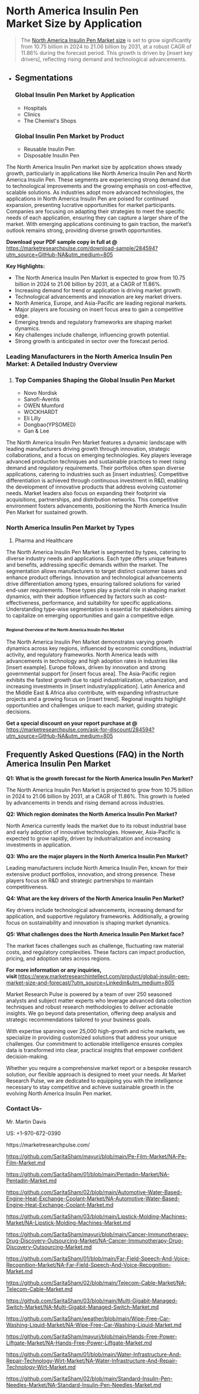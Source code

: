 <h1>North America Insulin Pen Market&nbsp;Size by Application</h1><blockquote><p>The <a href="https://marketresearchpulse.com/download-sample/284594?utm_source=GitHub-NA&amp;utm_medium=805">North America Insulin Pen Market size</a> is set to grow significantly from 10.75 billion in 2024 to 21.06 billion by 2031, at a robust CAGR of 11.86% during the forecast period. This growth is driven by [insert key drivers], reflecting rising demand and technological advancements.</p></blockquote><ul><li><h2>Segmentations</h2><h3>Global Insulin Pen Market by Application</h3><ul><li>Hospitals</li><li>Clinics</li><li>The Chemist's Shops</li></ul><h3>Global Insulin Pen Market by Product</h3><ul><li>Reusable Insulin Pen</li><li>Disposable Insulin Pen</li></ul></li></ul><p>The North America Insulin Pen market size by application shows steady growth, particularly in applications like North America Insulin Pen and North America Insulin Pen. These segments are experiencing strong demand due to technological improvements and the growing emphasis on cost-effective, scalable solutions. As industries adopt more advanced technologies, the applications in North America Insulin Pen are poised for continued expansion, presenting lucrative opportunities for market participants. Companies are focusing on adapting their strategies to meet the specific needs of each application, ensuring they can capture a larger share of the market. With emerging applications continuing to gain traction, the market’s outlook remains strong, providing diverse growth opportunities.</p><p><strong>Download your PDF sample copy in full at @ </strong><a href="https://marketresearchpulse.com/download-sample/284594?utm_source=GitHub-NA&amp;utm_medium=805">https://marketresearchpulse.com/download-sample/284594?utm_source=GitHub-NA&amp;utm_medium=805</a></p><p><strong>Key Highlights: </strong></p><ul><li>The North America Insulin Pen Market is expected to grow from 10.75 billion in 2024 to 21.06 billion by 2031, at a CAGR of 11.86%.</li><li>Increasing demand for trend or application is driving market growth.</li><li>Technological advancements and innovation are key market drivers.</li><li>North America, Europe, and Asia-Pacific are leading regional markets.</li><li>Major players are focusing on insert focus area to gain a competitive edge.</li><li>Emerging trends and regulatory frameworks are shaping market dynamics.</li><li>Key challenges include challenge, influencing growth potential.</li><li>Strong growth is anticipated in sector over the forecast period.</li></ul><h3>Leading Manufacturers in the North America Insulin Pen Market: A Detailed Industry Overview</h3><ol><li><h3>Top Companies Shaping the Global Insulin Pen Market </h3><ul><li>Novo Nordisk</li><li>Sanofi-Aventis</li><li>OWEN Mumford</li><li>WOCKHARDT</li><li>Eli Lilly</li><li>Dongbao(YPSOMED)</li><li>Gan & Lee</li></ul></li></ol><div class="flex max-w-full flex-col flex-grow"><div class="min-h-8 text-message flex w-full flex-col items-end gap-2 whitespace-normal break-words [.text-message+&amp;]:mt-5" dir="auto" data-message-author-role="assistant" data-message-id="fd8432e4-4910-450d-b182-61b7bfb0a01f" data-message-model-slug="gpt-4o"><div class="flex w-full flex-col gap-1 empty:hidden first:pt-[3px]"><div class="markdown prose w-full break-words dark:prose-invert light"><p>The North America Insulin Pen Market features a dynamic landscape with leading manufacturers driving growth through innovation, strategic collaborations, and a focus on emerging technologies. Key players leverage advanced production techniques and sustainable practices to meet rising demand and regulatory requirements. Their portfolios often span diverse applications, catering to industries such as [insert industries]. Competitive differentiation is achieved through continuous investment in R&amp;D, enabling the development of innovative products that address evolving customer needs. Market leaders also focus on expanding their footprint via acquisitions, partnerships, and distribution networks. This competitive environment fosters advancements, positioning the North America Insulin Pen Market for sustained growth.</p></div></div></div></div><h3>North America Insulin Pen Market by Types</h3><ol><li>Pharma and Healthcare</li></ol><div class="flex max-w-full flex-col flex-grow"><div class="min-h-8 text-message flex w-full flex-col items-end gap-2 whitespace-normal break-words [.text-message+&amp;]:mt-5" dir="auto" data-message-author-role="assistant" data-message-id="084470be-0bb7-4664-bddf-5156b4f41249" data-message-model-slug="gpt-4o-mini"><div class="flex w-full flex-col gap-1 empty:hidden first:pt-[3px]"><div class="markdown prose w-full break-words dark:prose-invert light"><p>The North America Insulin Pen Market is segmented by types, catering to diverse industry needs and applications. Each type offers unique features and benefits, addressing specific demands within the market. The segmentation allows manufacturers to target distinct customer bases and enhance product offerings. Innovation and technological advancements drive differentiation among types, ensuring tailored solutions for varied end-user requirements. These types play a pivotal role in shaping market dynamics, with their adoption influenced by factors such as cost-effectiveness, performance, and suitability for specific applications. Understanding type-wise segmentation is essential for stakeholders aiming to capitalize on emerging opportunities and gain a competitive edge.</p></div></div></div></div><h3><span style="font-size: 11px;">Regional Overview of the North America Insulin Pen Market</span></h3><div class="flex max-w-full flex-col flex-grow"><div class="min-h-8 text-message flex w-full flex-col items-end gap-2 whitespace-normal break-words [.text-message+&amp;]:mt-5" dir="auto" data-message-author-role="assistant" data-message-id="e9038762-ce64-4e30-91c9-9bd413514231" data-message-model-slug="gpt-4o-mini"><div class="flex w-full flex-col gap-1 empty:hidden first:pt-[3px]"><div class="markdown prose w-full break-words dark:prose-invert light"><p>The North America Insulin Pen Market demonstrates varying growth dynamics across key regions, influenced by economic conditions, industrial activity, and regulatory frameworks. North America leads with advancements in technology and high adoption rates in industries like [insert example]. Europe follows, driven by innovation and strong governmental support for [insert focus area]. The Asia-Pacific region exhibits the fastest growth due to rapid industrialization, urbanization, and increasing investments in [insert industry/application]. Latin America and the Middle East &amp; Africa also contribute, with expanding infrastructure projects and a growing focus on [insert trend]. Regional insights highlight opportunities and challenges unique to each market, guiding strategic decisions.</p></div></div></div></div><p><strong>Get a special discount on your report purchase at @ </strong><a href="https://marketresearchpulse.com/ask-for-discount/284594?utm_source=GitHub-NA&amp;utm_medium=805">https://marketresearchpulse.com/ask-for-discount/284594?utm_source=GitHub-NA&amp;utm_medium=805</a></p><h2>Frequently Asked Questions (FAQ) in the North America Insulin Pen Market</h2><p><strong>Q1: What is the growth forecast for the North America Insulin Pen Market?</strong></p><p>The North America Insulin Pen Market is projected to grow from 10.75 billion in 2024 to 21.06 billion by 2031, at a CAGR of 11.86%. This growth is fueled by advancements in trends and rising demand across industries.</p><p><strong>Q2: Which region dominates the North America Insulin Pen Market?</strong></p><p>North America currently leads the market due to its robust industrial base and early adoption of innovative technologies. However, Asia-Pacific is expected to grow rapidly, driven by industrialization and increasing investments in application.</p><p><strong>Q3: Who are the major players in the North America Insulin Pen Market?</strong></p><p>Leading manufacturers include North America Insulin Pen, known for their extensive product portfolios, innovation, and strong presence. These players focus on R&amp;D and strategic partnerships to maintain competitiveness.</p><p><strong>Q4: What are the key drivers of the North America Insulin Pen Market?</strong></p><p>Key drivers include technological advancements, increasing demand for application, and supportive regulatory frameworks. Additionally, a growing focus on sustainability and innovation is shaping market dynamics.</p><p><strong>Q5: What challenges does the North America Insulin Pen Market face?</strong></p><p>The market faces challenges such as challenge, fluctuating raw material costs, and regulatory complexities. These factors can impact production, pricing, and adoption rates across regions.</p><p><strong>For more information or any inquiries, visit&nbsp;</strong><a href="https://www.marketresearchintellect.com/product/global-insulin-pen-market-size-and-forecast/?utm_source=Linkedin&utm_medium=805">https://www.marketresearchintellect.com/product/global-insulin-pen-market-size-and-forecast/?utm_source=Linkedin&utm_medium=805</a></p><p>Market Research Pulse is powered by a team of over 250 seasoned analysts and subject matter experts who leverage advanced data collection techniques and robust research methodologies to deliver actionable insights. We go beyond data presentation, offering deep analysis and strategic recommendations tailored to your business goals.</p><p>With expertise spanning over 25,000 high-growth and niche markets, we specialize in providing customized solutions that address your unique challenges. Our commitment to actionable intelligence ensures complex data is transformed into clear, practical insights that empower confident decision-making.</p><p>Whether you require a comprehensive market report or a bespoke research solution, our flexible approach is designed to meet your needs. At Market Research Pulse, we are dedicated to equipping you with the intelligence necessary to stay competitive and achieve sustainable growth in the evolving North America Insulin Pen market.</p><h3><strong>Contact Us-</strong></h3><p>Mr. Martin Davis</p><p>US: +1-970-672-0390</p><p>https://marketresearchpulse.com/</p><p><a href="https://github.com/SaritaSham/mayuri/blob/main/Pe-Film-Market/NA-Pe-Film-Market.md">https://github.com/SaritaSham/mayuri/blob/main/Pe-Film-Market/NA-Pe-Film-Market.md</a></p><p><a href="https://github.com/SaritaSham/01/blob/main/Pentadin-Market/NA-Pentadin-Market.md">https://github.com/SaritaSham/01/blob/main/Pentadin-Market/NA-Pentadin-Market.md</a></p><p><a href="https://github.com/SaritaSham/02/blob/main/Automotive-Water-Based-Engine-Heat-Exchange-Coolant-Market/NA-Automotive-Water-Based-Engine-Heat-Exchange-Coolant-Market.md">https://github.com/SaritaSham/02/blob/main/Automotive-Water-Based-Engine-Heat-Exchange-Coolant-Market/NA-Automotive-Water-Based-Engine-Heat-Exchange-Coolant-Market.md</a></p><p><a href="https://github.com/SaritaSham/03/blob/main/Lipstick-Molding-Machines-Market/NA-Lipstick-Molding-Machines-Market.md">https://github.com/SaritaSham/03/blob/main/Lipstick-Molding-Machines-Market/NA-Lipstick-Molding-Machines-Market.md</a></p><p><a href="https://github.com/SaritaSham/mayuri/blob/main/Cancer-Immunotherapy-Drug-Discovery-Outsourcing-Market/NA-Cancer-Immunotherapy-Drug-Discovery-Outsourcing-Market.md">https://github.com/SaritaSham/mayuri/blob/main/Cancer-Immunotherapy-Drug-Discovery-Outsourcing-Market/NA-Cancer-Immunotherapy-Drug-Discovery-Outsourcing-Market.md</a></p><p><a href="https://github.com/SaritaSham/01/blob/main/Far-Field-Speech-And-Voice-Recognition-Market/NA-Far-Field-Speech-And-Voice-Recognition-Market.md">https://github.com/SaritaSham/01/blob/main/Far-Field-Speech-And-Voice-Recognition-Market/NA-Far-Field-Speech-And-Voice-Recognition-Market.md</a></p><p><a href="https://github.com/SaritaSham/02/blob/main/Telecom-Cable-Market/NA-Telecom-Cable-Market.md">https://github.com/SaritaSham/02/blob/main/Telecom-Cable-Market/NA-Telecom-Cable-Market.md</a></p><p><a href="https://github.com/SaritaSham/03/blob/main/Multi-Gigabit-Managed-Switch-Market/NA-Multi-Gigabit-Managed-Switch-Market.md">https://github.com/SaritaSham/03/blob/main/Multi-Gigabit-Managed-Switch-Market/NA-Multi-Gigabit-Managed-Switch-Market.md</a></p><p><a href="https://github.com/SaritaSham/weather/blob/main/Wipe-Free-Car-Washing-Liquid-Market/NA-Wipe-Free-Car-Washing-Liquid-Market.md">https://github.com/SaritaSham/weather/blob/main/Wipe-Free-Car-Washing-Liquid-Market/NA-Wipe-Free-Car-Washing-Liquid-Market.md</a></p><p><a href="https://github.com/SaritaSham/mayuri/blob/main/Hands-Free-Power-Liftgate-Market/NA-Hands-Free-Power-Liftgate-Market.md">https://github.com/SaritaSham/mayuri/blob/main/Hands-Free-Power-Liftgate-Market/NA-Hands-Free-Power-Liftgate-Market.md</a></p><p><a href="https://github.com/SaritaSham/01/blob/main/Water-Infrastructure-And-Repair-Technology-Wirt-Market/NA-Water-Infrastructure-And-Repair-Technology-Wirt-Market.md">https://github.com/SaritaSham/01/blob/main/Water-Infrastructure-And-Repair-Technology-Wirt-Market/NA-Water-Infrastructure-And-Repair-Technology-Wirt-Market.md</a></p><p><a href="https://github.com/SaritaSham/02/blob/main/Standard-Insulin-Pen-Needles-Market/NA-Standard-Insulin-Pen-Needles-Market.md">https://github.com/SaritaSham/02/blob/main/Standard-Insulin-Pen-Needles-Market/NA-Standard-Insulin-Pen-Needles-Market.md</a></p>
